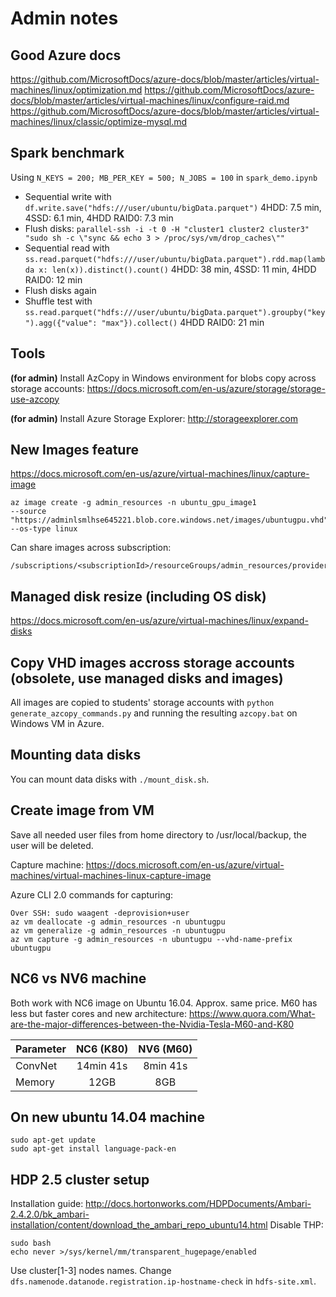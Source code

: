 # Admin notes

## Good Azure docs
https://github.com/MicrosoftDocs/azure-docs/blob/master/articles/virtual-machines/linux/optimization.md
https://github.com/MicrosoftDocs/azure-docs/blob/master/articles/virtual-machines/linux/configure-raid.md
https://github.com/MicrosoftDocs/azure-docs/blob/master/articles/virtual-machines/linux/classic/optimize-mysql.md

## Spark benchmark
Using `N_KEYS = 200; MB_PER_KEY = 500; N_JOBS = 100` in `spark_demo.ipynb`
- Sequential write with `df.write.save("hdfs:///user/ubuntu/bigData.parquet")`
4HDD: 7.5 min, 4SSD: 6.1 min, 4HDD RAID0: 7.3 min
- Flush disks: `parallel-ssh -i -t 0 -H "cluster1 cluster2 cluster3" "sudo sh -c \"sync && echo 3 > /proc/sys/vm/drop_caches\""`
- Sequential read with `ss.read.parquet("hdfs:///user/ubuntu/bigData.parquet").rdd.map(lambda x: len(x)).distinct().count()`
4HDD: 38 min, 4SSD: 11 min, 4HDD RAID0: 12 min
- Flush disks again
- Shuffle test with `ss.read.parquet("hdfs:///user/ubuntu/bigData.parquet").groupby("key").agg({"value": "max"}).collect()`
4HDD RAID0: 21 min

## Tools

**(for admin)** Install AzCopy in Windows environment for blobs copy across storage accounts:
https://docs.microsoft.com/en-us/azure/storage/storage-use-azcopy

**(for admin)** Install Azure Storage Explorer:
http://storageexplorer.com

## New Images feature
https://docs.microsoft.com/en-us/azure/virtual-machines/linux/capture-image
```
az image create -g admin_resources -n ubuntu_gpu_image1
--source "https://adminlsmlhse645221.blob.core.windows.net/images/ubuntugpu.vhd"
--os-type linux
```

Can share images across subscription:
```
/subscriptions/<subscriptionId>/resourceGroups/admin_resources/providers/Microsoft.Compute/images/ubuntu_gpu_image1
```

## Managed disk resize (including OS disk)
https://docs.microsoft.com/en-us/azure/virtual-machines/linux/expand-disks

## Copy VHD images accross storage accounts (obsolete, use managed disks and images)
All images are copied to students' storage accounts with
`python generate_azcopy_commands.py` and running the resulting
`azcopy.bat` on Windows VM in Azure.

##  Mounting data disks
You can mount data disks with `./mount_disk.sh`.

## Create image from VM
Save all needed user files from home directory to /usr/local/backup, the user will be deleted.
  
Capture machine: https://docs.microsoft.com/en-us/azure/virtual-machines/virtual-machines-linux-capture-image

Azure CLI 2.0 commands for capturing:
```
Over SSH: sudo waagent -deprovision+user
az vm deallocate -g admin_resources -n ubuntugpu
az vm generalize -g admin_resources -n ubuntugpu
az vm capture -g admin_resources -n ubuntugpu --vhd-name-prefix ubuntugpu
```

## NC6 vs NV6 machine

Both work with NC6 image on Ubuntu 16.04.
Approx. same price.
M60 has less but faster cores and new architecture: 
https://www.quora.com/What-are-the-major-differences-between-the-Nvidia-Tesla-M60-and-K80

| Parameter     | NC6 (K80)     | NV6 (M60)    |
| ------------- |:-------------:|:------------:|
| ConvNet       | 14min 41s     | 8min 41s     |
| Memory        | 12GB          | 8GB          |


## On new ubuntu 14.04 machine
```
sudo apt-get update
sudo apt-get install language-pack-en
```

## HDP 2.5 cluster setup

Installation guide: http://docs.hortonworks.com/HDPDocuments/Ambari-2.4.2.0/bk_ambari-installation/content/download_the_ambari_repo_ubuntu14.html
Disable THP: 
```
sudo bash
echo never >/sys/kernel/mm/transparent_hugepage/enabled
```
Use cluster[1-3] nodes names.
Change `dfs.namenode.datanode.registration.ip-hostname-check` in `hdfs-site.xml`.


